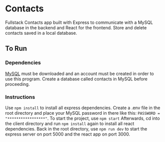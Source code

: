 # Contacts #
Fullstack Contacts app built with Express to communicate with a MySQL database in the backend and React for the frontend. Store and delete contacts saved in a local database. 
## To Run ##
### Dependencies ###
[MySQL](https://www.mysql.com/downloads/) must be downloaded and an account must be created in order to use this program. Create a database called contacts in MySQL before proceeding. 
### Instructions ###
Use ```npm install``` to install all express dependencies. Create a .env file in the root directory and place your MySQL password in there like this: 
```PASSWORD = "*****************"```. To start the project, use ```npm start```
Afterwards, cd into the client directory and run ```npm install``` again to install all react dependencies. Back in the root directory, use ```npm run dev``` to start the express server on port 5000 and the react app on port 3000.

